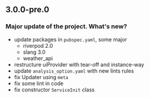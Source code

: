## 3.0.0-pre.0

### Major update of the project. What's new?

* update packages in `pubspec.yaml`, some major
    * riverpod 2.0
    * slang 3.0
    * weather_api
* restructure uiProvider with tear-off and instance-way
* update `analysis_option.yaml` with new lints rules
* fix Updater using `meta`
* fix some lint in code
* fix constructor `ServiceInit` class
